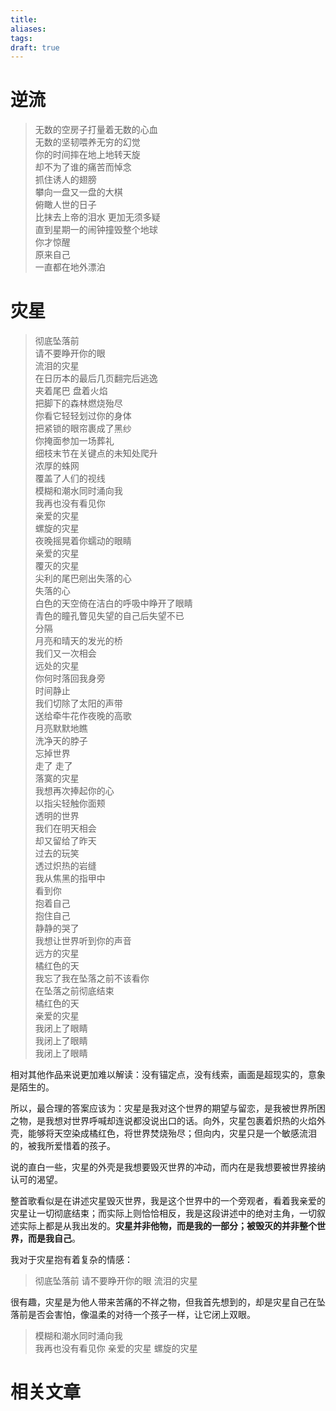 ```yaml
---
title: 
aliases: 
tags: 
draft: true
---
```


# 逆流

> 无数的空房子打量着无数的心血  
> 无数的坚韧喂养无穷的幻觉  
> 你的时间摔在地上地转天旋  
> 却不为了谁的痛苦而悼念  
> 抓住诱人的翅膀  
> 攀向一盘又一盘的大棋  
> 俯瞰人世的日子  
> 比抹去上帝的泪水 
> 更加无须多疑  
> 直到星期一的闹钟撞毁整个地球  
> 你才惊醒  
> 原来自己  
> 一直都在地外漂泊  

# 灾星

> 彻底坠落前  
> 请不要睁开你的眼  
> 流泪的灾星  
> 在日历本的最后几页翻完后逃逸  
> 夹着尾巴  盘着火焰  
> 把脚下的森林燃烧殆尽  
> 你看它轻轻划过你的身体  
> 把紧锁的眼帘裹成了黑纱  
> 你掩面参加一场葬礼  
> 细枝末节在关键点的未知处爬升  
> 浓厚的蛛网  
> 覆盖了人们的视线  
> 模糊和潮水同时涌向我  
> 我再也没有看见你  
> 亲爱的灾星  
> 螺旋的灾星  
> 夜晚摇晃着你蠕动的眼睛  
> 亲爱的灾星  
> 覆灭的灾星  
> 尖利的尾巴剜出失落的心  
> 失落的心  
> 白色的天空倚在洁白的呼吸中睁开了眼睛  
> 青色的瞳孔瞥见失望的自己后失望不已  
> 分隔  
> 月亮和晴天的发光的桥  
> 我们又一次相会  
> 远处的灾星  
> 你何时落回我身旁  
> 时间静止  
> 我们切除了太阳的声带  
> 送给牵牛花作夜晚的高歌  
> 月亮默默地瞧  
> 洗净天的脖子  
> 忘掉世界  
> 走了 走了  
> 落寞的灾星  
> 我想再次捧起你的心  
> 以指尖轻触你面颊  
> 透明的世界  
> 我们在明天相会  
> 却又留给了昨天  
> 过去的玩笑  
> 透过炽热的岩缝  
> 我从焦黑的指甲中  
> 看到你  
> 抱着自己  
> 抱住自己  
> 静静的哭了  
> 我想让世界听到你的声音  
> 远方的灾星  
> 橘红色的天  
> 我忘了我在坠落之前不该看你  
> 在坠落之前彻底结束  
> 橘红色的天  
> 亲爱的灾星  
> 我闭上了眼睛  
> 我闭上了眼睛  
> 我闭上了眼睛  

相对其他作品来说更加难以解读：没有锚定点，没有线索，画面是超现实的，意象是陌生的。

所以，最合理的答案应该为：灾星是我对这个世界的期望与留恋，是我被世界所困之物，是我想对世界呼喊却连说都没说出口的话。向外，灾星包裹着炽热的火焰外壳，能够将天空染成橘红色，将世界焚烧殆尽；但向内，灾星只是一个敏感流泪的，被我所爱惜着的孩子。

说的直白一些，灾星的外壳是我想要毁灭世界的冲动，而内在是我想要被世界接纳认可的渴望。

整首歌看似是在讲述灾星毁灭世界，我是这个世界中的一个旁观者，看着我亲爱的灾星让一切彻底结束；而实际上则恰恰相反，我是这段讲述中的绝对主角，一切叙述实际上都是从我出发的。**灾星并非他物，而是我的一部分；被毁灭的并非整个世界，而是我自己**。

我对于灾星抱有着复杂的情感：

> 彻底坠落前
> 请不要睁开你的眼 
> 流泪的灾星

很有趣，灾星是为他人带来苦痛的不祥之物，但我首先想到的，却是灾星自己在坠落前是否会害怕，像温柔的对待一个孩子一样，让它闭上双眼。

> 模糊和潮水同时涌向我  
> 我再也没有看见你
> 亲爱的灾星
> 螺旋的灾星



# 相关文章
